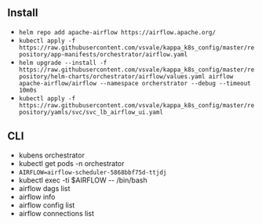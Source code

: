 ## Install

- `helm repo add apache-airflow https://airflow.apache.org/`
- `kubectl apply -f https://raw.githubusercontent.com/vsvale/kappa_k8s_config/master/repository/app-manifests/orchestrator/airflow.yaml`
- `helm upgrade --install -f https://raw.githubusercontent.com/vsvale/kappa_k8s_config/master/repository/helm-charts/orchestrator/airflow/values.yaml airflow apache-airflow/airflow --namespace orcherstrator --debug --timeout 10m0s`
- `kubectl apply -f https://raw.githubusercontent.com/vsvale/kappa_k8s_config/master/repository/yamls/svc/svc_lb_airflow_ui.yaml`

## CLI
- kubens orchestrator
- kubectl get pods -n orchestrator
- `AIRFLOW=airflow-scheduler-5868bbf75d-ttjdj`
- kubectl exec -ti $AIRFLOW -- /bin/bash
- airflow dags list
- airflow info
- airflow config list
- airflow connections list